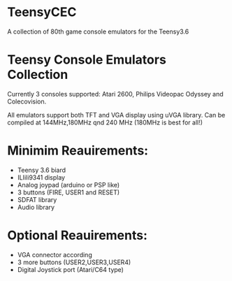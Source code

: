 # TeensyCEC
A collection of 80th game console emulators for the Teensy3.6

# Teensy Console Emulators Collection
Currently 3 consoles supported:
Atari 2600, Philips Videopac Odyssey and Colecovision.

All emulators support both TFT and VGA display using uVGA library.
Can be compiled at 144MHz,180MHz qnd 240 MHz (180MHz is best for all!)


# Minimim Reauirements:
- Teensy 3.6 biard
- ILIili9341 display
- Analog joypad (arduino or PSP like)
- 3 buttons (FIRE, USER1 and RESET)
- SDFAT library
- Audio library 

# Optional Reauirements:
- VGA connector according 
- 3 more buttons (USER2,USER3,USER4)
- Digital Joystick port (Atari/C64 type)
